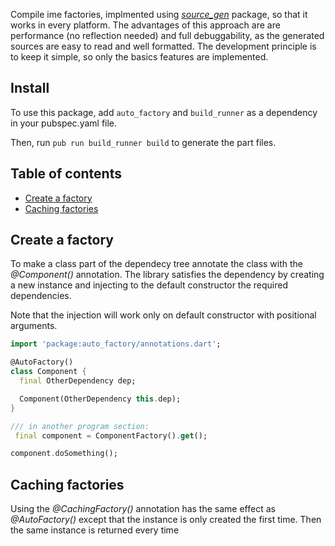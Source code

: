 Compile ime factories, implmented using [_source_gen_](https://pub.dev/packages/source_gen) package, so that it works in every platform.
The advantages of this approach are are performance (no reflection needed) and full debuggability, as the generated sources are easy to read and well formatted.
The development principle is to keep it simple, so only the basics features are implemented.

## Install

To use this package, add ```auto_factory``` and ```build_runner``` as a dependency in your pubspec.yaml file.

Then, run ```pub run build_runner build``` to generate the part files.

## Table of contents

- [Create a factory](#create-a-factory)
- [Caching factories](#caching-factories)

## Create a factory

To make a class part of the dependecy tree annotate the class with the *@Component()* annotation. The library satisfies the dependency by creating a new instance and injecting to the default constructor the required dependencies.

Note that the injection will work only on default constructor with positional arguments.

```dart
import 'package:auto_factory/annotations.dart';

@AutoFactory()
class Component {
  final OtherDependency dep;

  Component(OtherDependency this.dep);
}

/// in another program section:
 final component = ComponentFactory().get();

component.doSomething();
```
## Caching factories

Using the *@CachingFactory()* annotation has the same effect as *@AutoFactory()*
except that the instance is only created the first time. Then the same instance is returned every time
